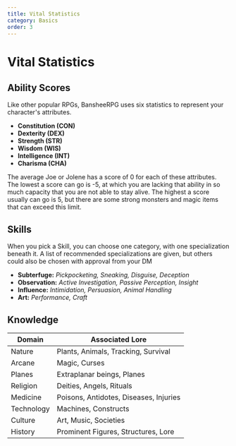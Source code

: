 ```yaml
---
title: Vital Statistics
category: Basics
order: 3
---
```


# Vital Statistics

## Ability Scores

Like other popular RPGs, BansheeRPG uses six statistics to represent your character's attributes.

- **Constitution (CON)**
- **Dexterity (DEX)**
- **Strength (STR)**
- **Wisdom (WIS)**
- **Intelligence (INT)**
- **Charisma (CHA)**

The average Joe or Jolene has a score of 0 for each of these attributes. The lowest a score can go is -5, at which you are lacking that ability in so much capacity that you are not able to stay alive. The highest a score usually can go is 5, but there are some strong monsters and magic items that can exceed this limit.

## Skills

When you pick a Skill, you can choose one category, with one specialization beneath it. A list of recommended specializations are given, but others could also be chosen with approval from your DM

<!--
=== 5e Conversions ===
Athletics -> STR Check
Acrobatics -> Dex Check
-->

- **Subterfuge:** _Pickpocketing, Sneaking, Disguise, Deception_
- **Observation:** _Active Investigation, Passive Perception, Insight_
- **Influence:** _Intimidation, Persuasion, Animal Handling_
- **Art:** _Performance, Craft_

## Knowledge

| Domain | Associated Lore |
| ------ | --------------- |
| Nature | Plants, Animals, Tracking, Survival |
| Arcane | Magic, Curses   |
| Planes | Extraplanar beings, Planes |
| Religion | Deities, Angels, Rituals |
| Medicine | Poisons, Antidotes, Diseases, Injuries |
| Technology | Machines, Constructs |
| Culture | Art, Music, Societies |
| History | Prominent Figures, Structures, Lore |

